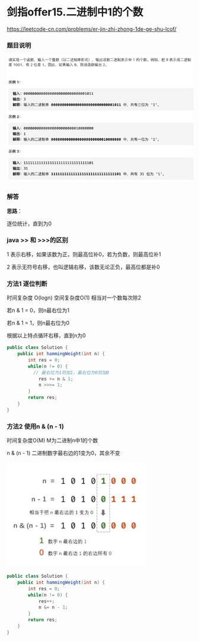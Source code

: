 # 剑指offer15.二进制中1的个数

https://leetcode-cn.com/problems/er-jin-zhi-zhong-1de-ge-shu-lcof/



### 题目说明

![image-20210309101635144](img/image-20210309101635144.png)



### 解答

**思路**：

逐位统计，直到为0



### java >> 和 >>>的区别

1 表示右移，如果该数为正，则最高位补0，若为负数，则最高位补1

2 表示无符号右移，也叫逻辑右移，该数无论正负，最高位都是补0



### 方法1  逐位判断

时间复杂度 O(logn) 空间复杂度O(1) 相当对一个数每次除2

若n & 1 = 0，则n最右位为1

若n & 1 = 1，则n最右位为0

根据以上特点循环右移，直到n为0

```java
public class Solution {
    public int hammingWeight(int n) {
        int res = 0;
        while(n != 0) {
          // 最右位为1则加1，最右位为0则加0
            res += n & 1;
            n >>>= 1;
        }
        return res;
    }
}
```

### 方法2 使用n & (n - 1)

时间复杂度O(M) M为二进制n中1的个数

n & (n - 1) 二进制数字最右边的1变为0，其余不变

![image-20210309102248433](img/image-20210309102248433.png)

```java
public class Solution {
    public int hammingWeight(int n) {
        int res = 0;
        while(n != 0) {
            res++;
            n &= n - 1;
        }
        return res;
    }
}
```



